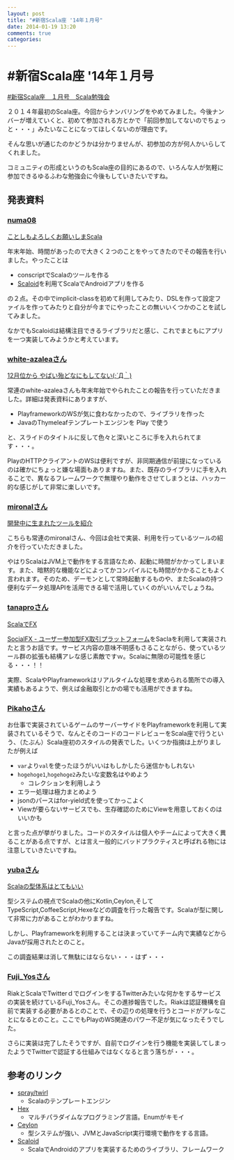 ```yaml
---
layout: post
title: "#新宿Scala座 '14年１月号"
date: 2014-01-19 13:20
comments: true
categories: 
---
```


# #新宿Scala座 '14年１月号

[#新宿Scala座　１月号　Scala勉強会](http://www.zusaar.com/event/2527004)

２０１４年最初のScala座。今回からナンバリングをやめてみました。今後ナンバーが増えていくと、初めて参加される方とかで「前回参加してないのでちょっと・・・」みたいなことになってほしくないのが理由です。

そんな思いが通じたのかどうかは分かりませんが、初参加の方が何人かいらしてくれました。

コミュニティの形成というのもScala座の目的にあるので、いろんな人が気軽に参加できるゆるふわな勉強会に今後もしていきたいですね。

## 発表資料

### [numa08](http://twitter.com/numa08)

[ことしもよろしくお願いしまScala](http://numa08.github.io/scala_za_data/7th/numa08/#0)

年末年始、時間があったので大きく２つのことをやってきたのでその報告を行いました。やったことは
 
 - conscriptでScalaのツールを作る
 - [Scaloid](https://github.com/pocorall/scaloid)を利用てScalaでAndroidアプリを作る

の２点。その中でimplicit-classを初めて利用してみたり、DSLを作って設定ファイルを作ってみたりと自分が今までにやったことの無いいくつかのことを試してみました。

なかでもScaloidは結構注目できるライブラリだと感じ、これでまともにアプリを一つ実装してみようかと考えています。

### [white-azaleaさん](http://white-azalea.hatenablog.jp/)

[12月位から やばい殆どなにもしてない(;´Д｀)]()

常連のwhite-azaleaさんも年末年始でやられたことの報告を行っていただきました。詳細は発表資料にありますが、

 - PlayframeworkのWSが気に食わなかったので、ライブラリを作った
 - JavaのThymeleafテンプレートエンジンを Play で使う

と、スライドのタイトルに反して色々と深いところに手を入れられてます・・・。

PlayのHTTPクライアントのWSは便利ですが、非同期通信が前提になっているのは確かにちょっと嫌な場面もありますね。また、既存のライブラリに手を入れることで、異なるフレームワークで無理やり動作をさせてしまうとは、ハッカー的な感じがして非常に楽しいです。

### [mironalさん](https://twitter.com/mironal)

[開発中に生まれたツールを紹介](http://mironal.github.io/slides/2014-01-18/scala/index.html#0)

こちらも常連のmironalさん、今回は会社で実装、利用を行っているツールの紹介を行っていただきました。

やはりScalaはJVM上で動作をする言語なため、起動に時間がかかってしまいます。また、暗黙的な機能などによってかコンパイルにも時間がかかることもよく言われます。そのため、デーモンとして常時起動するものや、またScalaの持つ便利なデータ処理APIを活用できる場で活用していくのがいいんでしょうね。

### [tanaproさん](https://twitter.com/tanapro)

[ScalaでFX](http://www.slideshare.net/mobile/dsaki/20140118-social-fx)

[SocialFX - ユーザー参加型FX取引プラットフォーム](http://socialfx.jp.net/)をSaclaを利用して実装されたと言うお話です。サービス内容の意味不明感もさることながら、使っているツール群の拡張も結構アレな感じ素敵ですｗ。Scalaに無限の可能性を感じる・・・！！

実際、ScalaやPlayframeworkはリアルタイムな処理を求められる箇所での導入実績もあるようで、例えば金融取引とかの場でも活用ができますね。

### [Pikahoさん](https://twitter.com/Pikaho)

お仕事で実装されているゲームのサーバーサイドをPlayframeworkを利用して実装されているそうで、なんとそのコードのコードレビューをScala座で行うという、（たぶん）Scala座初のスタイルの発表でした。いくつか指摘は上がりましたが例えば

 - `var`より`val`を使ったほうがいいはもしかしたら迷信かもしれない
 - `hogehoge1`,`hogehoge2`みたいな変数名はやめよう
     - コレクションを利用しよう
 - エラー処理は極力まとめよう
 - jsonのパースはfor-yield式を使ってかっこよく
 - Viewが要らないサービスでも、生存確認のためにViewを用意しておくのはいいかも

と言った点が挙がりました。コードのスタイルは個人やチームによって大きく異ることがある点ですが、とは言え一般的にバッドプラクティスと呼ばれる物には注意していきたいですね。

### [yubaさん](https://twitter.com/yuba)

[Scalaの型体系はとてもいい](http://prezi.com/xr-6dmkzc2tg/scala/)

型システムの視点でScalaの他にKotlin,Ceylon,そしてTypeScript,CoffeeScript,Hexeなどの調査を行った報告です。Scalaが型に関して非常に力があることがわかりますね。

しかし、Playframeworkを利用することは決まっていてチーム内で実績などからJavaが採用されたとのこと。

この調査結果は消して無駄にはならない・・・はず・・・

### [Fuji_Yosさん](https://twitter.com/Fuji_Yos)

RiakとScalaでTwitterｄでログインをするTwitterみたいな何かをするサービスの実装を続けているFuji_Yosさん。そこの進捗報告でした。Riakは認証機構を自前で実装する必要があるとのことで、その辺りの処理を行うとコードがアレなことになるとのこと。ここでもPlayのWS関連のパワー不足が気になったそうでした。

さらに実装は完了したそうですが、自前でログインを行う機能を実装してしまったようでTwitterで認証する仕組みではなくなると言う落ちが・・・。

## 参考のリンク

 - [spray/twirl](https://github.com/spray/twirl)
     - Scalaのテンプレートエンジン
 - [Hex](http://www.hexlang.org/)
     - マルチパラダイムなプログラミング言語。Enumがキモイ
 - [Ceylon](http://ceylon-lang.org/)
     - 型システムが強い、JVMとJavaScript実行環境で動作をする言語。
 - [Scaloid](https://github.com/pocorall/scaloid)
     - ScalaでAndroidのアプリを実装するためのライブラリ、フレームワーク
 